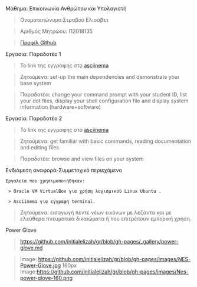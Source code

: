  Μάθημα: Επικοινωνία Ανθρώπου και Υπολογιστή
  
  > Ονοματεπώνυμο:Στραβού Ελισάβετ
  
  > Αριθμός Μητρώου: Π2018135
  
  > [Προφίλ Github](https://github.com/initialelizah)

Εργασία: Παραδοτέο 1 
  
  > Το link της εγγραφης στο [asciinema](https://asciinema.org/a/275671)
  
  > Ζητούμενα: set-up the main dependencies and demonstrate your base system
  
  > Παραδοτέα: change your command prompt with your student ID, list your dot files, display your shell configuration file and display system information (hardware+software)
  
Εργασία: Παραδοτέο 2

  > Το link της εγγραφης στο [asciinema](https://asciinema.org/a/278813)
  
  > Ζητούμενα: get familiar with basic commands, reading documentation and editing files
  
  > Παραδοτέα: browse and view files on your system
  
Eνδιάμεση αναφορά-Συμμετοχικό περιεχόμενο

    Εργαλεία που χρησιμοποιήθηκαν:
    
	 > Oracle VM VirtualBox για χρήση λογισμικού Linux Ubuntu .
  
	 > Asciinema για εγγραφή terminal.
  
  > Ζητούμενα: εισαγωγή πέντε νέων εικόνων με λεζάντα και με ελεύθερα πνευματικά δικαιώματα ή που επιτρέπουν εμπορική χρήση.
  
Power Glove
  > https://github.com/initialelizah/gr/blob/gh-pages/_gallery/power-glove.md
  
  > Image: https://github.com/initialelizah/gr/blob/gh-pages/images/NES-Power-Glove.jpg
  > 160px Image:https://github.com/initialelizah/gr/blob/gh-pages/images/Nes-power-glove-160.png
